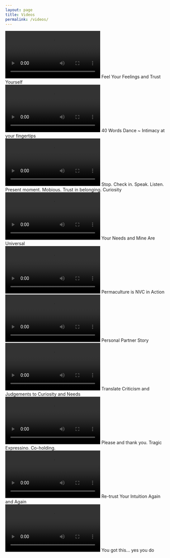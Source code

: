 ```yaml
---
layout: page
title: Videos
permalink: /videos/
---
```


<div class="video-list">
  
  <div>
    <video controls>
      <source src="/public/video/1-NVC-reminds-us-who-we-are.mp4" type="video/mp4">
      Your browser does not support the video tag.
    </video>
    Feel Your Feelings and Trust Yourself
  </div>
  
  <div>
    <video controls>
      <source src="/public/video/2-Dance-of-life-togetherness.mp4" type="video/mp4">
      Your browser does not support the video tag.
    </video>
    40 Words Dance ~ Intimacy at your fingertips
  </div>

  <div>
    <video controls>
      <source src="/public/video/3-Stop-Check-in-Speak-Listen-Present-moment-Mobious-Curiosity.mp4" type="video/mp4">
      Your browser does not support the video tag.
    </video>
    Stop. Check in. Speak. Listen. Present moment. Mobious. Trust in belonging. Curiosity
  </div>

  <div>
    <video controls>
      <source src="/public/video/4-Your-needs-and-mine-are-universal.mp4" type="video/mp4">
      Your browser does not support the video tag.
    </video>
    Your Needs and Mine Are Universal
  </div>

  <div>
    <video controls>
      <source src="/public/video/5-Permaculture-is-NVC-in-Action.mp4" type="video/mp4">
      Your browser does not support the video tag.
    </video>
    Permaculture is NVC in Action
  </div>

  <div>
    <video controls>
      <source src="/public/video/6-Personal-partner-story.mp4" type="video/mp4">
      Your browser does not support the video tag.
    </video>
    Personal Partner Story
  </div>

  <div>
    <video controls>
      <source src="/public/video/7-Translate-criticism-and-judgements-to-curiosity-and-needs.mp4" type="video/mp4">
      Your browser does not support the video tag.
    </video>
    Translate Criticism and Judgements to Curiosity and Needs
  </div>

  <div>
    <video controls>
      <source src="/public/video/8-Please-and-thank-you-Tragic-Expression-Co-holding.mp4" type="video/mp4">
      Your browser does not support the video tag.
    </video>
    Please and thank you. Tragic Expressino. Co-holding.
  </div>

  <div>
    <video controls>
      <source src="/public/video/9-Re-trust-your-intuition-again-and-again.mp4" type="video/mp4">
      Your browser does not support the video tag.
    </video>
    Re-trust Your Intuition Again and Again
  </div>

  <div>
    <video controls>
      <source src="/public/video/you-got-this-yes-you-do.mp4" type="video/mp4">
      Your browser does not support the video tag.
    </video>
    You got this... yes you do
  </div>

</div>
